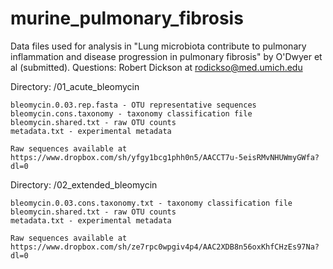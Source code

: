 # murine_pulmonary_fibrosis

Data files used for analysis in "Lung microbiota contribute to pulmonary inflammation and disease progression in pulmonary fibrosis" by O'Dwyer et al (submitted). Questions: Robert Dickson at rodickso@med.umich.edu

Directory: /01_acute_bleomycin

	bleomycin.0.03.rep.fasta - OTU representative sequences
	bleomycin.cons.taxonomy - taxonomy classification file
	bleomycin.shared.txt - raw OTU counts
	metadata.txt - experimental metadata

	Raw sequences available at https://www.dropbox.com/sh/yfgy1bcg1phh0n5/AACCT7u-5eisRMvNHUWmyGWfa?dl=0

Directory: /02_extended_bleomycin

  	bleomycin.0.03.cons.taxonomy.txt - taxonomy classification file
	bleomycin.shared.txt - raw OTU counts
	metadata.txt - experimental metadata

	Raw sequences available at https://www.dropbox.com/sh/ze7rpc0wpgiv4p4/AAC2XDB8n56oxKhfCHzEs97Na?dl=0
